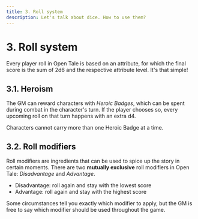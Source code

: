 ```yaml
---
title: 3. Roll system
description: Let's talk about dice. How to use them?
---
```


# 3. Roll system

Every player roll in Open Tale is based on an attribute, for which the final
score is the sum of 2d6 and the respective attribute level. It's that simple!

## 3.1. Heroism

The GM can reward characters with *Heroic Badges*, which can be spent during
combat in the character's turn. If the player chooses so, every upcoming roll on
that turn happens with an extra d4.

Characters cannot carry more than one Heroic Badge at a time.

## 3.2. Roll modifiers

Roll modifiers are ingredients that can be used to spice up the story in certain
moments. There are two **mutually exclusive** roll modifiers in Open Tale:
*Disadvantage* and *Advantage*.

* Disadvantage: roll again and stay with the lowest score
* Advantage: roll again and stay with the highest score

Some circumstances tell you exactly which modifier to apply, but the GM is free
to say which modifier should be used throughout the game.
